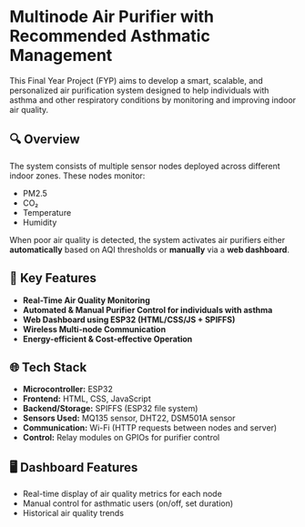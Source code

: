 # Multinode Air Purifier with Recommended Asthmatic Management

This Final Year Project (FYP) aims to develop a smart, scalable, and personalized air purification system designed to help individuals with asthma and other respiratory conditions by monitoring and improving indoor air quality.

## 🔍 Overview

The system consists of multiple sensor nodes deployed across different indoor zones. These nodes monitor:

- PM2.5
- CO₂
- Temperature
- Humidity

When poor air quality is detected, the system activates air purifiers either **automatically** based on AQI thresholds or **manually** via a **web dashboard**.

## 🧠 Key Features

- **Real-Time Air Quality Monitoring**
- **Automated & Manual Purifier Control for individuals with asthma**
- **Web Dashboard using ESP32 (HTML/CSS/JS + SPIFFS)**
- **Wireless Multi-node Communication**
- **Energy-efficient & Cost-effective Operation**

## 🌐 Tech Stack

- **Microcontroller:** ESP32
- **Frontend:** HTML, CSS, JavaScript
- **Backend/Storage:** SPIFFS (ESP32 file system)
- **Sensors Used:** MQ135 sensor, DHT22, DSM501A sensor
- **Communication:** Wi-Fi (HTTP requests between nodes and server)
- **Control:** Relay modules on GPIOs for purifier control

## 🖥️ Dashboard Features

- Real-time display of air quality metrics for each node
- Manual control for asthmatic users (on/off, set duration)
- Historical air quality trends

